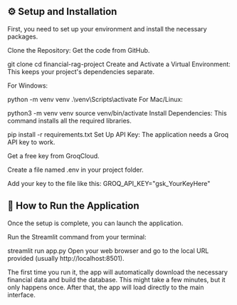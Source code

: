 ## ⚙️ Setup and Installation
First, you need to set up your environment and install the necessary packages.

Clone the Repository: Get the code from GitHub.

git clone <your-repo-url>
cd financial-rag-project
Create and Activate a Virtual Environment: This keeps your project's dependencies separate.

For Windows:

python -m venv venv
.\venv\Scripts\activate
For Mac/Linux:

python3 -m venv venv
source venv/bin/activate
Install Dependencies: This command installs all the required libraries.

pip install -r requirements.txt
Set Up API Key: The application needs a Groq API key to work.

Get a free key from GroqCloud.

Create a file named .env in your project folder.

Add your key to the file like this: GROQ_API_KEY="gsk_YourKeyHere"

## 🚀 How to Run the Application
Once the setup is complete, you can launch the application.

Run the Streamlit command from your terminal:

streamlit run app.py
Open your web browser and go to the local URL provided (usually http://localhost:8501).

The first time you run it, the app will automatically download the necessary financial data and build the database. This might take a few minutes, but it only happens once. After that, the app will load directly to the main interface.